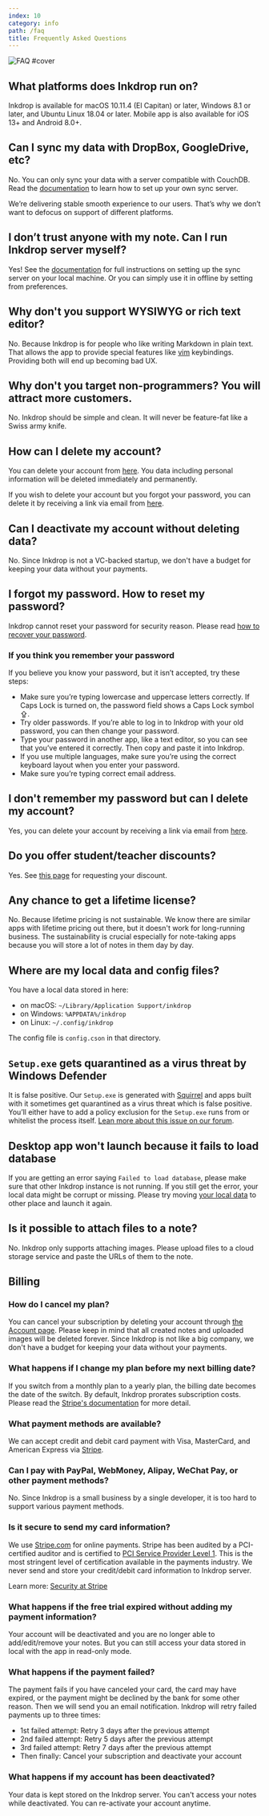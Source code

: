 ```yaml
---
index: 10
category: info
path: /faq
title: Frequently Asked Questions
---
```


![FAQ #cover](/images/faq.svg)

## What platforms does Inkdrop run on?

Inkdrop is available for macOS 10.11.4 (El Capitan) or later, Windows 8.1 or later, and Ubuntu Linux 18.04 or later.
Mobile app is also available for iOS 13+ and Android 8.0+.

## Can I sync my data with DropBox, GoogleDrive, etc?

No. You can only sync your data with a server compatible with CouchDB.
Read the [documentation](/manual/synchronizing-in-the-cloud#how-to-set-up-your-own-sync-server) to learn how to set up your own sync server.

We’re delivering stable smooth experience to our users.
That’s why we don’t want to defocus on support of different platforms.

## I don’t trust anyone with my note. Can I run Inkdrop server myself?

Yes!
See the [documentation](/manual/synchronizing-in-the-cloud) for full instructions on setting up the sync server on your local machine.
Or you can simply use it in offline by setting from preferences.

## Why don't you support WYSIWYG or rich text editor?

No. Because Inkdrop is for people who like writing Markdown in plain text.
That allows the app to provide special features like [vim](https://my.inkdrop.app/plugins/vim) keybindings.
Providing both will end up becoming bad UX.

## Why don't you target non-programmers? You will attract more customers.

No. Inkdrop should be simple and clean.
It will never be feature-fat like a Swiss army knife.

## How can I delete my account?

You can delete your account from [here](https://my.inkdrop.app/account/delete).
You data including personal information will be deleted immediately and permanently.

If you wish to delete your account but you forgot your password, you can delete it by receiving a link via email from [here](https://my.inkdrop.app/forgot-password).

## Can I deactivate my account without deleting data?

No.
Since Inkdrop is not a VC-backed startup, we don't have a budget for keeping your data without your payments.

## I forgot my password. How to reset my password?

Inkdrop cannot reset your password for security reason.
Please read [how to recover your password](/manual/recovering-your-password).

### If you think you remember your password

If you believe you know your password, but it isn’t accepted, try these steps:

- Make sure you’re typing lowercase and uppercase letters correctly. If Caps Lock is turned on, the password field shows a Caps Lock symbol ⇪.
- Try older passwords. If you’re able to log in to Inkdrop with your old password, you can then change your password.
- Type your password in another app, like a text editor, so you can see that you’ve entered it correctly. Then copy and paste it into Inkdrop.
- If you use multiple languages, make sure you’re using the correct keyboard layout when you enter your password.
- Make sure you’re typing correct email address.

## I don't remember my password but can I delete my account?

Yes, you can delete your account by receiving a link via email from [here](https://my.inkdrop.app/forgot-password).

## Do you offer student/teacher discounts?

Yes. See [this page](/student-discount) for requesting your discount.

## Any chance to get a lifetime license?

No. Because lifetime pricing is not sustainable.
We know there are similar apps with lifetime pricing out there, but it doesn't work for long-running business.
The sustainability is crucial especially for note-taking apps because you will store a lot of notes in them day by day.

## Where are my local data and config files?

You have a local data stored in here:

- on macOS: `~/Library/Application Support/inkdrop`
- on Windows: `%APPDATA%/inkdrop`
- on Linux: `~/.config/inkdrop`

The config file is `config.cson` in that directory.

## `Setup.exe` gets quarantined as a virus threat by Windows Defender

It is false positive.
Our `Setup.exe` is generated with [Squirrel](https://github.com/Squirrel/Squirrel.Windows) and apps built with it sometimes get quarantined as a virus threat which is false positive.
You’ll either have to add a policy exclusion for the `Setup.exe` runs from or whitelist the process itself.
[Lean more about this issue on our forum](https://forum.inkdrop.app/t/download-failed-setup-exe-contained-a-virus-and-was-deleted/961).

## Desktop app won't launch because it fails to load database

If you are getting an error saying `Failed to load database`, please make sure that other Inkdrop instance is not running.
If you still get the error, your local data might be corrupt or missing.
Please try moving [your local data](#where-are-my-local-data-and-config-files-) to other place and launch it again.

## Is it possible to attach files to a note?

No. Inkdrop only supports attaching images.
Please upload files to a cloud storage service and paste the URLs of them to the note.

## Billing

### How do I cancel my plan?

You can cancel your subscription by deleting your account through [the Account page](https://my.inkdrop.app/account/delete).
Please keep in mind that all created notes and uploaded images will be deleted forever.
Since Inkdrop is not like a big company, we don't have a budget for keeping your data without your payments.

### What happens if I change my plan before my next billing date?

If you switch from a monthly plan to a yearly plan, the billing date becomes the date of the switch. By default, Inkdrop prorates subscription costs. Please read the [Stripe's documentation](https://stripe.com/docs/subscriptions/upgrading-downgrading) for more detail.

### What payment methods are available?

We can accept credit and debit card payment with Visa, MasterCard, and American Express via [Stripe](https://stripe.com/).

### Can I pay with PayPal, WebMoney, Alipay, WeChat Pay, or other payment methods?

No. Since Inkdrop is a small business by a single developer, it is too hard to support various payment methods.

### Is it secure to send my card information?

We use [Stripe.com](https://stripe.com/) for online payments. Stripe has been audited by a PCI-certified auditor and is certified to [PCI Service Provider Level 1](http://www.visa.com/splisting/searchGrsp.do?companyNameCriteria=stripe). This is the most stringent level of certification available in the payments industry. We never send and store your credit/debit card information to Inkdrop server.

Learn more: [Security at Stripe](https://stripe.com/docs/security/stripe)

### What happens if the free trial expired without adding my payment information?

Your account will be deactivated and you are no longer able to add/edit/remove your notes. But you can still access your data stored in local with the app in read-only mode.

### What happens if the payment failed?

The payment fails if you have canceled your card, the card may have expired, or the payment might be declined by the bank for some other reason. Then we will send you an email notification. Inkdrop will retry failed payments up to three times:

- 1st failed attempt: Retry 3 days after the previous attempt
- 2nd failed attempt: Retry 5 days after the previous attempt
- 3rd failed attempt: Retry 7 days after the previous attempt
- Then finally: Cancel your subscription and deactivate your account

### What happens if my account has been deactivated?

Your data is kept stored on the Inkdrop server.
You can't access your notes while deactivated.
You can re-activate your account anytime.
